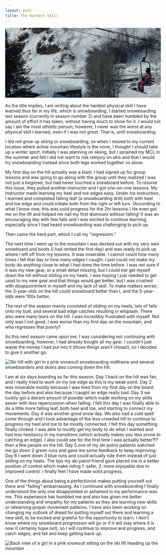 ```yaml
---
layout: post
title: The Hardest Skill
---
```

![Side view of a girl in a pink snowsuit sitting on a ski lift heading up the mountain](/images/TheHardestSkill-2025/Snowboardliftside.jpg)

As the title implies, I am writing about the hardest physical skill I have learned thus far in my life, which is snowboarding.  I started snowboarding last season (currently in season number 2) and have been humbled by the amount of effort it has taken, without having much to show for it.  I would not say I am the most athletic person; however, I never was the *worst* at any physical skill I learned, even if I was not *great.*  That is, until snowboarding.  

I did not grow up skiing or snowboarding, so when I moved to my current location where active mountain lifestyle is the norm, I thought I should take up a winter sport.  Initially I was planning on skiing, but I sprained my MCL in the summer and felt I did not want to risk reinjury on skis and that I would try snowboarding instead since both legs worked together vs alone.  

My first day on the hill actually was a blast.  I had signed up for group lessons and was going to go along with the group until they realized I was not just a beginner, but had never touched a snowboard before.  To resolve this issue, they pulled another instructor and I got one-on-one lessons.  My instructor made learning my heel and toe edges easy.  Under his instruction, I learned and completed falling leaf (a snowboarding drill) both with heel and toe edge and could initiate both from the right or left turn.  (According to what I know now, this was solid progress for the 2hr lessons.)  He even got me on the lift and helped me nail my first dismount without falling!  It was an encouraging day with few falls and I was excited to continue learning, especially since I had heard snowboarding was challenging to pick up.

Then came the hard part, which I call my "regression."

The next time I went up to the mountain I was decked out with my very own snowboard and boots (I had rented the first day) and was ready to pick up where I left off from my lessons.  It was miserable.  I cannot count how many times I fell that day or how many edges I caught.  I just could not make my body do anything close to what I had done the time before.  I was not sure if it was my new gear, or a small detail missing, but I could not get myself down the hill without sliding on my heels.  I was hoping I just needed to get used to my new gear and that things would get better, but I was crushed with disappointment in myself and my lack of skill.  To make matters worse, the 3-year-olds on the hill could snowboard better than I, and the 5-year-olds were 100x better.  

The rest of the season mainly consisted of sliding on my heels, lots of falls onto my butt, and several bad edge catches resulting in whiplash.  There also were many tears on the hill.  I was incredibly frustrated with myself.  Not only was I not good, I was worse than my first day on the mountain, and who regresses that poorly?

As this next season came upon me, I was considering not continuing with snowboarding, however, I had already bought all my gear. I couldn't just waste the money I had put into it (those things aren't cheap!), so I decided to give it another go.

![Ski hill with girl in a pink snowsuit snowboarding midframe and several snowboarders and skiers also coming down the hill. ](/images/TheHardestSkill-2025/Snowboard25KC.jpg)

I am at six days boarding so far this season.  Day 1 back on the hill was fair, and I really tried to work on my toe edge as this is my weak point.  Day 2 was miserable mostly because I was tired from my first day on the board the day before and also because I caught an edge really bad.  Day 3 we luckily got a decent amount of powder which made working on my skills easier with less repercussion when falling.  I felt this day I was finally able to do a little more falling leaf, both heel and toe, and starting to connect my movements.  Day 4 was another good snow day.  We also had a cold spell come through and I took advantage of the less crowded hill to continue to progress my heel and toe to be mostly connected.  I felt this day something finally clicked.  I was able to mostly get my body to do what I wanted and had less hesitancy in my transitions (which actually makes you less prone to catching an edge).  I also could see for the first time I was actually better?!? than a few people on the hill.  Day 5 one of my ski patrol patients watched me go down 2 green runs and gave me some feedback to keep improving.  Day 6 I went down 3 blue runs and could actually ride them instead of just sliding on my heels.  The tips my ski patrol friend gave placed me in a better position of control which make riding 1: safer, 2: more enjoyable due to improved control.  I finally feel I have made solid progress.

One of the things about being a perfectionist makes putting yourself out there and "failing" embarrassing.  As I continued with snowboarding I finally understood the only one disappointed or ashamed in my performance was me.  This experience has humbled me and also has given me better understanding and empathy for my patients as they are learning new skills or relearning proper movement patterns.  I have also been working on changing my outlook of dread for putting myself out there and learning a new skill, to be excited and grateful for the opportunity to learn.  I don't know where my snowboard progression will go or if it will stay where it is now (I certainly hope not), so I will continue to improve and progress, and catch edges, and fall and keep getting back up.

![Back view of a girl in a pink snowsuit sitting on the ski lift heading up the mountain](/images/TheHardestSkill-2025/Snowboardliftback.jpg)
